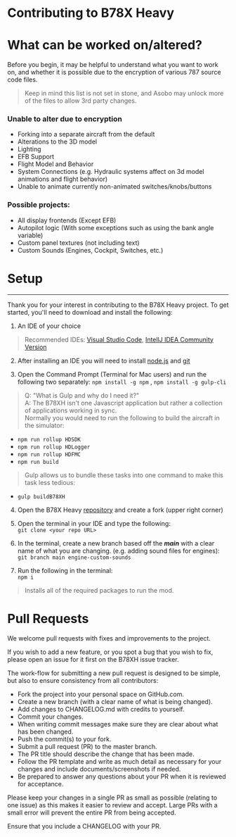 # Contributing to B78X Heavy

# What can be worked on/altered? 

Before you begin, it may be helpful to understand what you want to work on, and whether it is possible due to the encryption of various 787 source code files. 

> Keep in mind this list is not set in stone, and Asobo may unlock more of the files to allow 3rd party changes. 

### Unable to alter due to encryption
* Forking into a separate aircraft from the default
* Alterations to the 3D model 
* Lighting
* EFB Support 
* Flight Model and Behavior 
* System Connections (e.g. Hydraulic systems affect on 3d model animations and flight behavior)
* Unable to animate currently non-animated switches/knobs/buttons 

### Possible projects:
* All display frontends (Except EFB)
* Autopilot logic (With some exceptions such as using the bank angle variable)
* Custom panel textures (not including text) 
* Custom Sounds (Engines, Cockpit, Switches, etc.)


# Setup
***
Thank you for your interest in contributing to the B78X Heavy project. To get started, you'll need to download
and install the following: 

1. An IDE of your choice
> Recommended IDEs: [Visual Studio Code](https://code.visualstudio.com/), [IntellJ IDEA Community Version](https://www.jetbrains.com/idea/download/#section=windows)

2. After installing an IDE you will need to install [node.js](https://nodejs.org/en/) and [git](https://git-scm.com/downloads)

3. Open the Command Prompt (Terminal for Mac users) and run the following two separately: 
```npm install -g npm``` , ```npm install -g gulp-cli```

>Q: "What is Gulp and why do I need it?"<br>
>A: The B78XH isn't one Javascript application but rather a collection of applications working in sync.<br>
>Normally you would need to run the following to build the aircraft in the simulator: 

* `npm run rollup HDSDK`
* `npm run rollup HDLogger`
* `npm run rollup HDFMC`
* `npm run build`

>Gulp allows us to bundle these tasks into one command to make this task less tedious:

* `gulp buildB78XH`

4. Open the B78X Heavy [repository](https://github.com/Heavy-Division/B78XH.git) and create a fork (upper right corner)


5. Open the terminal in your IDE and type the following:<br>
 ```git clone <your repo URL>```


6. In the terminal, create a new branch based off the ***main*** with a clear name of what you are changing. (e.g. adding sound files for engines):<br>
```git branch main engine-custom-sounds```


7. Run the following in the terminal:<br>
```npm i```

>Installs all of the required packages to run the mod. 

# Pull Requests 
We welcome pull requests with fixes and improvements to the project.

If you wish to add a new feature, or you spot a bug that you wish to fix, please open an issue for it first on the B78XH issue tracker.

The work-flow for submitting a new pull request is designed to be simple, but also to ensure consistency from all contributors:

* Fork the project into your personal space on GitHub.com.
* Create a new branch (with a clear name of what is being changed).
* Add changes to CHANGELOG.md with credits to yourself.
* Commit your changes. 
* When writing commit messages make sure they are clear about what has been changed.
* Push the commit(s) to your fork.
* Submit a pull request (PR) to the master branch.
* The PR title should describe the change that has been made.
* Follow the PR template and write as much detail as necessary for your changes and include documents/screenshots if needed.
* Be prepared to answer any questions about your PR when it is reviewed for acceptance.

Please keep your changes in a single PR as small as possible (relating to one issue) as this makes it easier to review and accept. Large PRs with a small error will prevent the entire PR from being accepted.

Ensure that you include a CHANGELOG with your PR.
